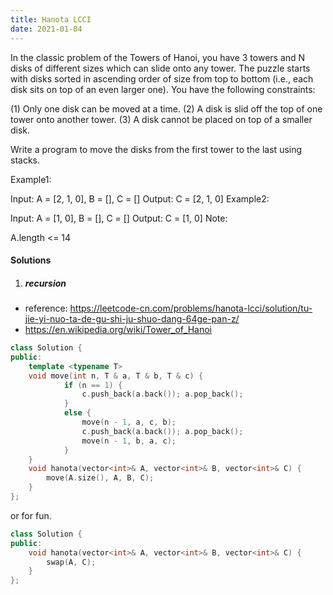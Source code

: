 ```yaml
---
title: Hanota LCCI
date: 2021-01-04
---
```

In the classic problem of the Towers of Hanoi, you have 3 towers and N disks of different sizes which can slide onto any tower. The puzzle starts with disks sorted in ascending order of size from top to bottom (i.e., each disk sits on top of an even larger one). You have the following constraints:

(1) Only one disk can be moved at a time.
(2) A disk is slid off the top of one tower onto another tower.
(3) A disk cannot be placed on top of a smaller disk.

Write a program to move the disks from the first tower to the last using stacks.

Example1:

 Input: A = [2, 1, 0], B = [], C = []
 Output: C = [2, 1, 0]
Example2:

 Input: A = [1, 0], B = [], C = []
 Output: C = [1, 0]
Note:

A.length <= 14


#### Solutions

1. ##### recursion

- reference: https://leetcode-cn.com/problems/hanota-lcci/solution/tu-jie-yi-nuo-ta-de-gu-shi-ju-shuo-dang-64ge-pan-z/
- https://en.wikipedia.org/wiki/Tower_of_Hanoi


```cpp
class Solution {
public:
    template <typename T>
    void move(int n, T & a, T & b, T & c) {
            if (n == 1) {
                c.push_back(a.back()); a.pop_back();
            }
            else {
                move(n - 1, a, c, b);
                c.push_back(a.back()); a.pop_back();
                move(n - 1, b, a, c);
            }
    }
    void hanota(vector<int>& A, vector<int>& B, vector<int>& C) {
        move(A.size(), A, B, C);
    }
};
```

or for fun.

```cpp
class Solution {
public:
    void hanota(vector<int>& A, vector<int>& B, vector<int>& C) {
        swap(A, C);
    }
};
```